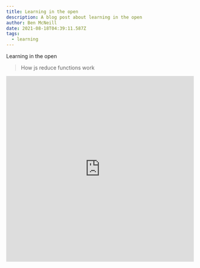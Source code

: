 ```yaml
---
title: Learning in the open
description: A blog post about learning in the open
author: Ben McNeill
date: 2021-08-18T04:39:11.587Z
tags:
  - learning
---
```


Learning in the open

> How js reduce functions work

<iframe frameborder="0" width="100%" height="500px" src="https://replit.com/@bfmcneill/ztm-javascript-logic-q1?lite=true"></iframe>
